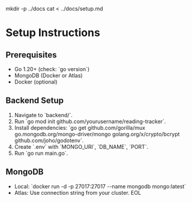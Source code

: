 mkdir -p ../docs
cat <<EOL > ../docs/setup.md
# Setup Instructions

## Prerequisites
- Go 1.20+ (check: \`go version\`)
- MongoDB (Docker or Atlas)
- Docker (optional)

## Backend Setup
1. Navigate to \`backend/\`.
2. Run \`go mod init github.com/yourusername/reading-tracker\`.
3. Install dependencies: \`go get github.com/gorilla/mux go.mongodb.org/mongo-driver/mongo golang.org/x/crypto/bcrypt github.com/joho/godotenv\`.
4. Create \`.env\` with \`MONGO_URI\`, \`DB_NAME\`, \`PORT\`.
5. Run \`go run main.go\`.

## MongoDB
- Local: \`docker run -d -p 27017:27017 --name mongodb mongo:latest\`
- Atlas: Use connection string from your cluster.
EOL